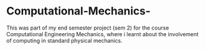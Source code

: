 # Computational-Mechanics-
This was part of my end semester project (sem 2) for the course Computational Engineering Mechanics, where i learnt about the involvement of computing in standard physical mechanics.
